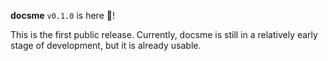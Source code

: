 **docsme** `v0.1.0` is here 🎉!

This is the first public release. Currently, docsme is still in a relatively early stage of development, but it is already usable.
